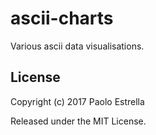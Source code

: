 # ascii-charts

Various ascii data visualisations.

## License

Copyright (c) 2017 Paolo Estrella

Released under the MIT License.

